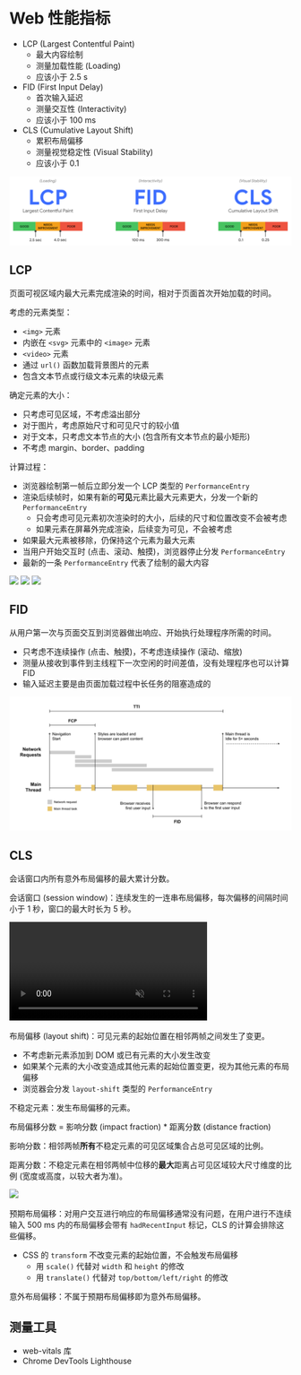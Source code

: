 # Web 性能指标

- LCP (Largest Contentful Paint)
  - 最大内容绘制
  - 测量加载性能 (Loading)
  - 应该小于 2.5 s
- FID (First Input Delay)
  - 首次输入延迟
  - 测量交互性 (Interactivity)
  - 应该小于 100 ms
- CLS (Cumulative Layout Shift)
  - 累积布局偏移
  - 测量视觉稳定性 (Visual Stability)
  - 应该小于 0.1

![](assets/vitals.png)

## LCP

页面可视区域内最大元素完成渲染的时间，相对于页面首次开始加载的时间。

考虑的元素类型：

- `<img>` 元素
- 内嵌在 `<svg>` 元素中的 `<image>` 元素
- `<video>` 元素
- 通过 `url()` 函数加载背景图片的元素
- 包含文本节点或行级文本元素的块级元素

确定元素的大小：

- 只考虑可见区域，不考虑溢出部分
- 对于图片，考虑原始尺寸和可见尺寸的较小值
- 对于文本，只考虑文本节点的大小 (包含所有文本节点的最小矩形)
- 不考虑 margin、border、padding

计算过程：

- 浏览器绘制第一帧后立即分发一个 LCP 类型的 `PerformanceEntry`
- 渲染后续帧时，如果有新的**可见**元素比最大元素更大，分发一个新的 `PerformanceEntry`
  - 只会考虑可见元素初次渲染时的大小，后续的尺寸和位置改变不会被考虑
  - 如果元素在屏幕外完成渲染，后续变为可见，不会被考虑
- 如果最大元素被移除，仍保持这个元素为最大元素
- 当用户开始交互时 (点击、滚动、触摸)，浏览器停止分发 `PerformanceEntry`
- 最新的一条 `PerformanceEntry` 代表了绘制的最大内容

![](assets/lcp-demo-1.avif)
![](assets/lcp-demo-2.avif)
![](assets/lcp-demo-3.avif)

## FID

从用户第一次与页面交互到浏览器做出响应、开始执行处理程序所需的时间。

- 只考虑不连续操作 (点击、触摸)，不考虑连续操作 (滚动、缩放)
- 测量从接收到事件到主线程下一次空闲的时间差值，没有处理程序也可以计算 FID
- 输入延迟主要是由页面加载过程中长任务的阻塞造成的

![](assets/fid-demo-1.svg)

## CLS

会话窗口内所有意外布局偏移的最大累计分数。

会话窗口 (session window)：连续发生的一连串布局偏移，每次偏移的间隔时间小于 1 秒，窗口的最大时长为 5 秒。

<video src="./assets/session-window.webm" muted controls width="70%"></video>

布局偏移 (layout shift)：可见元素的起始位置在相邻两帧之间发生了变更。

- 不考虑新元素添加到 DOM 或已有元素的大小发生改变
- 如果某个元素的大小改变造成其他元素的起始位置变更，视为其他元素的布局偏移
- 浏览器会分发 `layout-shift` 类型的 `PerformanceEntry`

不稳定元素：发生布局偏移的元素。

布局偏移分数 = 影响分数 (impact fraction) \* 距离分数 (distance fraction)

影响分数：相邻两帧**所有**不稳定元素的可见区域集合占总可见区域的比例。

距离分数：不稳定元素在相邻两帧中位移的**最大**距离占可见区域较大尺寸维度的比例 (宽度或高度，以较大者为准)。

<img src="./assets/cls-demo.avif" width="70%" />

预期布局偏移：对用户交互进行响应的布局偏移通常没有问题，在用户进行不连续输入 500 ms 内的布局偏移会带有 `hadRecentInput` 标记，CLS 的计算会排除这些偏移。

- CSS 的 `transform` 不改变元素的起始位置，不会触发布局偏移
  - 用 `scale()` 代替对 `width` 和 `height` 的修改
  - 用 `translate()` 代替对 `top/bottom/left/right` 的修改

意外布局偏移：不属于预期布局偏移即为意外布局偏移。

## 测量工具

- web-vitals 库
- Chrome DevTools Lighthouse
